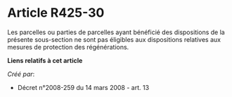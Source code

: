 # Article R425-30

Les parcelles ou parties de parcelles ayant bénéficié des dispositions de la présente sous-section ne sont pas éligibles aux
dispositions relatives aux mesures de protection des régénérations.

**Liens relatifs à cet article**

_Créé par_:

  - Décret n°2008-259 du 14 mars 2008 - art. 13
